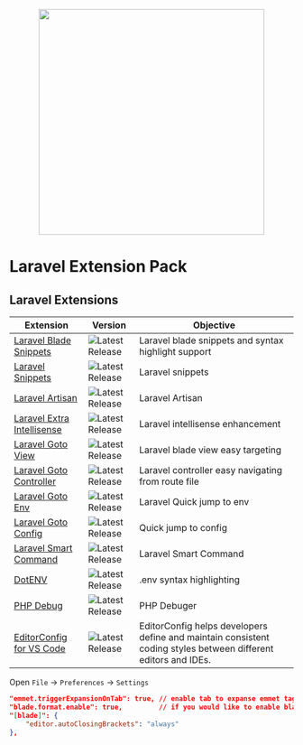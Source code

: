 <p align="center"><img src="https://res.cloudinary.com/aibnuhibban/image/upload/v1599472606/Github/Laravel%20Pack%20Extension/Page_2_hqqrsu.png" width="400">
</p>

# Laravel Extension Pack


## Laravel Extensions

Extension | Version | Objective
--------- | ------- | ---------
[Laravel Blade Snippets](https://marketplace.visualstudio.com/items?itemName=onecentlin.laravel-blade) | ![Latest Release](https://vsmarketplacebadge.apphb.com/version-short/onecentlin.laravel-blade.svg) | Laravel blade snippets and syntax highlight support
[Laravel Snippets](https://marketplace.visualstudio.com/items?itemName=onecentlin.laravel5-snippets) | ![Latest Release](https://vsmarketplacebadge.apphb.com/version-short/onecentlin.laravel5-snippets.svg) | Laravel snippets
[Laravel Artisan](https://marketplace.visualstudio.com/items?itemName=ryannaddy.laravel-artisan) | ![Latest Release](https://vsmarketplacebadge.apphb.com/version-short/ryannaddy.laravel-artisan.svg) | Laravel Artisan
[Laravel Extra Intellisense](https://marketplace.visualstudio.com/items?itemName=amiralizadeh9480.laravel-extra-intellisense) | ![Latest Release](https://vsmarketplacebadge.apphb.com/version-short/amiralizadeh9480.laravel-extra-intellisense.svg) | Laravel intellisense enhancement
[Laravel Goto View](https://marketplace.visualstudio.com/items?itemName=codingyu.laravel-goto-view) | ![Latest Release](https://vsmarketplacebadge.apphb.com/version-short/codingyu.laravel-goto-view.svg) | Laravel blade view easy targeting
[Laravel Goto Controller](https://marketplace.visualstudio.com/items?itemName=stef-k.laravel-goto-controller) | ![Latest Release](https://vsmarketplacebadge.apphb.com/version-short/stef-k.laravel-goto-controller.svg) | Laravel controller easy navigating from route file
[Laravel Goto Env](https://marketplace.visualstudio.com/items?itemName=ctf0.laravel-goto-env) | ![Latest Release](https://vsmarketplacebadge.apphb.com/version-short/ctf0.laravel-goto-env.svg) | Laravel Quick jump to env
[Laravel Goto Config](https://marketplace.visualstudio.com/items?itemName=ctf0.laravel-goto-config) | ![Latest Release](https://vsmarketplacebadge.apphb.com/version-short/ctf0.laravel-goto-config.svg) | Quick jump to config
[Laravel Smart Command](https://marketplace.visualstudio.com/items?itemName=aibnuhibban.laravel-smart-command) | ![Latest Release](https://vsmarketplacebadge.apphb.com/version-short/aibnuhibban.laravel-smart-command.svg) | Laravel Smart Command
[DotENV](https://marketplace.visualstudio.com/items?itemName=mikestead.dotenv) | ![Latest Release](https://vsmarketplacebadge.apphb.com/version-short/mikestead.dotenv.svg) | .env syntax highlighting
[PHP Debug](https://marketplace.visualstudio.com/items?itemName=felixfbecker.php-debug) | ![Latest Release](https://vsmarketplacebadge.apphb.com/version-short/felixfbecker.php-debug.svg) | PHP Debuger 
[EditorConfig for VS Code](https://marketplace.visualstudio.com/items?itemName=EditorConfig.EditorConfig) | ![Latest Release](https://vsmarketplacebadge.apphb.com/version-short/mikestead.dotenv.svg) | EditorConfig helps developers define and maintain consistent coding styles between different editors and IDEs.

Open `File` -> `Preferences` -> `Settings`

```json
"emmet.triggerExpansionOnTab": true, // enable tab to expanse emmet tags
"blade.format.enable": true,         // if you would like to enable blade format
"[blade]": {
    "editor.autoClosingBrackets": "always"
},
